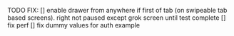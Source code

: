 TODO FIX: 
[] enable drawer from anywhere if first of tab (on swipeable tab based screens). right not paused except grok screen until test complete
[] fix perf
[] fix dummy values for auth example 
